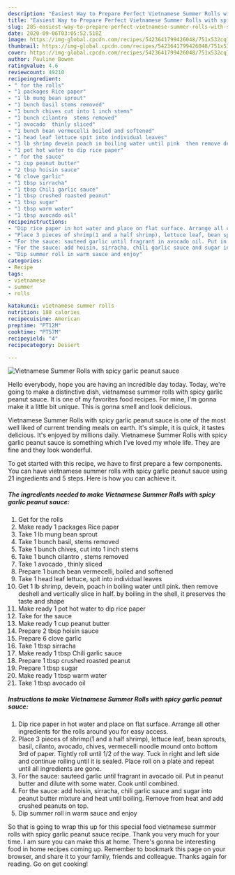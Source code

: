 ```yaml
---
description: "Easiest Way to Prepare Perfect Vietnamese Summer Rolls with spicy garlic peanut sauce"
title: "Easiest Way to Prepare Perfect Vietnamese Summer Rolls with spicy garlic peanut sauce"
slug: 285-easiest-way-to-prepare-perfect-vietnamese-summer-rolls-with-spicy-garlic-peanut-sauce
date: 2020-09-06T03:05:52.518Z
image: https://img-global.cpcdn.com/recipes/5423641799426048/751x532cq70/vietnamese-summer-rolls-with-spicy-garlic-peanut-sauce-recipe-main-photo.jpg
thumbnail: https://img-global.cpcdn.com/recipes/5423641799426048/751x532cq70/vietnamese-summer-rolls-with-spicy-garlic-peanut-sauce-recipe-main-photo.jpg
cover: https://img-global.cpcdn.com/recipes/5423641799426048/751x532cq70/vietnamese-summer-rolls-with-spicy-garlic-peanut-sauce-recipe-main-photo.jpg
author: Pauline Bowen
ratingvalue: 4.6
reviewcount: 49210
recipeingredient:
- " for the rolls"
- "1 packages Rice paper"
- "1 lb mung bean sprout"
- "1 bunch basil stems removed"
- "1 bunch chives cut into 1 inch stems"
- "1 bunch cilantro  stems removed"
- "1 avocado  thinly sliced"
- "1 bunch bean vermecelli boiled and softened"
- "1 head leaf lettuce spit into individual leaves"
- "1 lb shrimp devein poach in boiling water until pink  then remove deshell and vertically slice in half by boiling in the shell it preserves the taste and shape"
- "1 pot hot water to dip rice paper"
- " for the sauce"
- "1 cup peanut butter"
- "2 tbsp hoisin sauce"
- "6 clove garlic"
- "1 tbsp sirracha"
- "1 tbsp Chili garlic sauce"
- "1 tbsp crushed roasted peanut"
- "1 tbsp sugar"
- "1 tbsp warm water"
- "1 tbsp avocado oil"
recipeinstructions:
- "Dip rice paper in hot water and place on flat surface. Arrange all other ingredients for the rolls around you for easy access."
- "Place 3 pieces of shrimp(1 and a half shrimp), lettuce leaf, bean sprouts, basil, cilanto, avocado, chives, vermecelli noodle mound onto bottom 3rd of paper. Tightly roll until 1/2 of the way. Tuck in right and left side and continue rolling until it is sealed. Place roll on a plate and repeat until all ingredients are gone."
- "For the sauce: sauteed garlic until fragrant in avocado oil. Put in peanut butter and dilute with some water. Cook until combined."
- "For the sauce: add hoisin, sirracha, chili garlic sauce and sugar into peanut butter mixture and heat until boiling. Remove from heat and add crushed peanuts on top."
- "Dip summer roll in warm sauce and enjoy"
categories:
- Recipe
tags:
- vietnamese
- summer
- rolls

katakunci: vietnamese summer rolls 
nutrition: 188 calories
recipecuisine: American
preptime: "PT12M"
cooktime: "PT57M"
recipeyield: "4"
recipecategory: Dessert

---
```



![Vietnamese Summer Rolls with spicy garlic peanut sauce](https://img-global.cpcdn.com/recipes/5423641799426048/751x532cq70/vietnamese-summer-rolls-with-spicy-garlic-peanut-sauce-recipe-main-photo.jpg)

Hello everybody, hope you are having an incredible day today. Today, we're going to make a distinctive dish, vietnamese summer rolls with spicy garlic peanut sauce. It is one of my favorites food recipes. For mine, I'm gonna make it a little bit unique. This is gonna smell and look delicious.

Vietnamese Summer Rolls with spicy garlic peanut sauce is one of the most well liked of current trending meals on earth. It's simple, it is quick, it tastes delicious. It's enjoyed by millions daily. Vietnamese Summer Rolls with spicy garlic peanut sauce is something which I've loved my whole life. They are fine and they look wonderful.




To get started with this recipe, we have to first prepare a few components. You can have vietnamese summer rolls with spicy garlic peanut sauce using 21 ingredients and 5 steps. Here is how you can achieve it.

<!--inarticleads1-->

##### The ingredients needed to make Vietnamese Summer Rolls with spicy garlic peanut sauce:

1. Get  for the rolls
1. Make ready 1 packages Rice paper
1. Take 1 lb mung bean sprout
1. Take 1 bunch basil, stems removed
1. Take 1 bunch chives, cut into 1 inch stems
1. Take 1 bunch cilantro , stems removed
1. Take 1 avocado , thinly sliced
1. Prepare 1 bunch bean vermecelli, boiled and softened
1. Take 1 head leaf lettuce, spit into individual leaves
1. Get 1 lb shrimp, devein, poach in boiling water until pink.  then remove deshell and vertically slice in half. by boiling in the shell, it preserves the taste and shape
1. Make ready 1 pot hot water to dip rice paper
1. Take  for the sauce
1. Make ready 1 cup peanut butter
1. Prepare 2 tbsp hoisin sauce
1. Prepare 6 clove garlic
1. Take 1 tbsp sirracha
1. Make ready 1 tbsp Chili garlic sauce
1. Prepare 1 tbsp crushed roasted peanut
1. Prepare 1 tbsp sugar
1. Make ready 1 tbsp warm water
1. Take 1 tbsp avocado oil




<!--inarticleads2-->

##### Instructions to make Vietnamese Summer Rolls with spicy garlic peanut sauce:

1. Dip rice paper in hot water and place on flat surface. Arrange all other ingredients for the rolls around you for easy access.
1. Place 3 pieces of shrimp(1 and a half shrimp), lettuce leaf, bean sprouts, basil, cilanto, avocado, chives, vermecelli noodle mound onto bottom 3rd of paper. Tightly roll until 1/2 of the way. Tuck in right and left side and continue rolling until it is sealed. Place roll on a plate and repeat until all ingredients are gone.
1. For the sauce: sauteed garlic until fragrant in avocado oil. Put in peanut butter and dilute with some water. Cook until combined.
1. For the sauce: add hoisin, sirracha, chili garlic sauce and sugar into peanut butter mixture and heat until boiling. Remove from heat and add crushed peanuts on top.
1. Dip summer roll in warm sauce and enjoy




So that is going to wrap this up for this special food vietnamese summer rolls with spicy garlic peanut sauce recipe. Thank you very much for your time. I am sure you can make this at home. There's gonna be interesting food in home recipes coming up. Remember to bookmark this page on your browser, and share it to your family, friends and colleague. Thanks again for reading. Go on get cooking!
